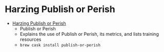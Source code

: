 # Harzing Publish or Perish
- [Harzing Publish or Perish](https://harzing.com/resources/publish-or-perish)
  -  Publish or Perish
  - Explains the use of Publish or Perish, its metrics, and lists training resources
  - `brew cask install publish-or-perish`
